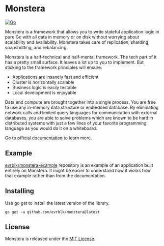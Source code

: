 # Monstera

[![Go](https://github.com/evrblk/monstera/actions/workflows/go.yml/badge.svg)](https://github.com/evrblk/monstera/actions/workflows/go.yml)

Monstera is a framework that allows you to write stateful application logic in pure Go with all data in memory or on 
disk without worrying about scalability and availability. Monstera takes care of replication, sharding, snapshotting, 
and rebalancing.

Monstera is a half-technical and half-mental framework. The tech part of it has a pretty small surface. It leaves a 
lot up to you to implement. But sticking to the framework principles will ensure:

* Applications are insanely fast and efficient
* Cluster is horizontally scalable
* Business logic is easily testable
* Local development is enjoyable

Data and compute are brought together into a single process. You are free to use any in-memory data structure or 
embedded database. By eliminating network calls and limited query languages for communication with external databases, 
you are able to solve problems which are known to be hard in distributed systems with just a few lines of your 
favorite programming language as you would do it on a whiteboard.

Go to [official documentation](https://everblack.dev/docs/monstera) to learn more.

## Example

[evrblk/monstera-example](https://github.com/evrblk/monstera-example) repository is an example of an application built
entirely on Monstera. It might be easier to understand how it works from that example rather than from the documentation.

## Installing

Use go get to install the latest version of the library.

```
go get -u github.com/evrblk/monstera@latest
```

## License

Monstera is released under the [MIT License](https://opensource.org/licenses/MIT).

